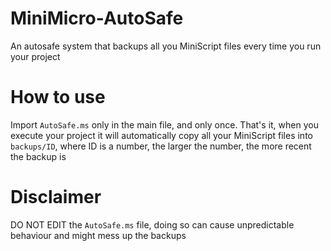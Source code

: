 # MiniMicro-AutoSafe
An autosafe system that backups all you MiniScript files every time you run your project

# How to use
Import `AutoSafe.ms` only in the main file, and only once.
That's it, when you execute your project it will automatically copy all your MiniScript files into `backups/ID`, where ID is a number, the larger the number, the more recent the backup is

# Disclaimer
DO NOT EDIT the `AutoSafe.ms` file, doing so can cause unpredictable behaviour and might mess up the backups 
